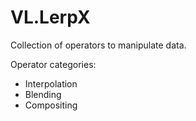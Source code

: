 # VL.LerpX
Collection of operators to manipulate data.

Operator categories:
- Interpolation
- Blending
- Compositing
